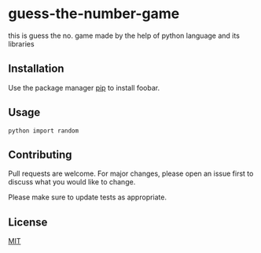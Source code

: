# guess-the-number-game
this is guess the no. game made by the help of python language and its libraries
## Installation

Use the package manager [pip](https://pip.pypa.io/en/stable/) to install foobar.

## Usage

```python import random```


## Contributing
Pull requests are welcome. For major changes, please open an issue first to discuss what you would like to change.

Please make sure to update tests as appropriate.

## License
[MIT](https://choosealicense.com/licenses/mit/)
